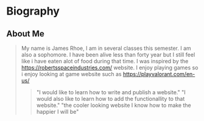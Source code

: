 # Biography
## About Me
> My name is James Rhoe, I am in several classes this semester. I am also a sophomore. I have been alive less than forty year but I still feel like i have eaten alot of food during that time.
> I was inspired by the https://robertsspaceindustries.com/ website. I enjoy playing games so i enjoy looking at game website such as https://playvalorant.com/en-us/
> > "I would like to learn how to write and publish a website." "I would also like to learn how to add the functionallity to that website." "the cooler looking website I know how to make the happier I will be"
